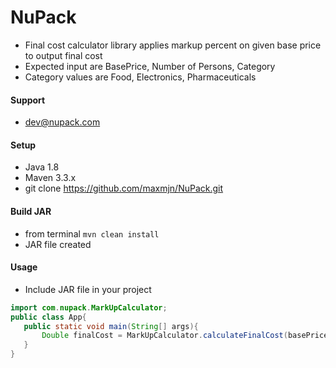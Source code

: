 # NuPack
- Final cost calculator library applies markup percent on given base price to output final cost
- Expected input are BasePrice, Number of Persons, Category
- Category values are Food, Electronics, Pharmaceuticals

#### Support
- dev@nupack.com

#### Setup

 - Java 1.8
 - Maven 3.3.x
 - git clone https://github.com/maxmjn/NuPack.git

#### Build JAR
 - from terminal ```mvn clean install```
 - JAR file created
 
#### Usage
 - Include JAR file in your project
 ```Java
import com.nupack.MarkUpCalculator;
public class App{
    public static void main(String[] args){
        Double finalCost = MarkUpCalculator.calculateFinalCost(basePrice, numPersons, category);
    }
}
```
